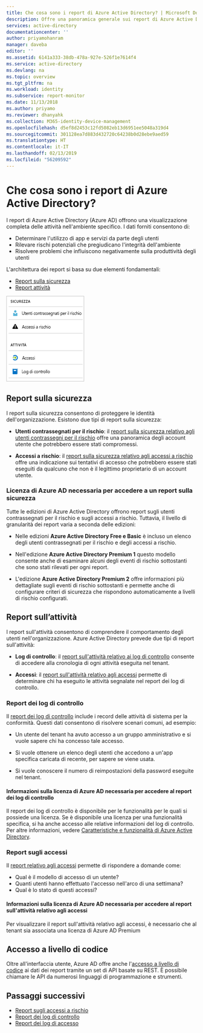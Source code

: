 ```yaml
---
title: Che cosa sono i report di Azure Active Directory? | Microsoft Docs
description: Offre una panoramica generale sui report di Azure Active Directory.
services: active-directory
documentationcenter: ''
author: priyamohanram
manager: daveba
editor: ''
ms.assetid: 6141a333-38db-478a-927e-526f1e7614f4
ms.service: active-directory
ms.devlang: na
ms.topic: overview
ms.tgt_pltfrm: na
ms.workload: identity
ms.subservice: report-monitor
ms.date: 11/13/2018
ms.author: priyamo
ms.reviewer: dhanyahk
ms.collection: M365-identity-device-management
ms.openlocfilehash: d5ef8d2453c12fd5082eb13d6951ee5048a319d4
ms.sourcegitcommit: 301128ea7d883d432720c64238b0d28ebe9aed59
ms.translationtype: HT
ms.contentlocale: it-IT
ms.lasthandoff: 02/13/2019
ms.locfileid: "56209592"
---
```

# <a name="what-are-azure-active-directory-reports"></a>Che cosa sono i report di Azure Active Directory?

I report di Azure Active Directory (Azure AD) offrono una visualizzazione completa delle attività nell'ambiente specifico. I dati forniti consentono di:

- Determinare l'utilizzo di app e servizi da parte degli utenti
- Rilevare rischi potenziali che pregiudicano l'integrità dell'ambiente
- Risolvere problemi che influiscono negativamente sulla produttività degli utenti  

L'architettura dei report si basa su due elementi fondamentali:

- [Report sulla sicurezza](#security-reports)
- [Report attività](#activity-reports)

![Creazione di report](./media/overview-reports/01.png)


## <a name="security-reports"></a>Report sulla sicurezza

I report sulla sicurezza consentono di proteggere le identità dell'organizzazione. Esistono due tipi di report sulla sicurezza:

- **Utenti contrassegnati per il rischio**: il [report sulla sicurezza relativo agli utenti contrassegni per il rischio](concept-user-at-risk.md) offre una panoramica degli account utente che potrebbero essere stati compromessi.

- **Accessi a rischio**: il [report sulla sicurezza relativo agli accessi a rischio](concept-risky-sign-ins.md) offre una indicazione sui tentativi di accesso che potrebbero essere stati eseguiti da qualcuno che non è il legittimo proprietario di un account utente. 

### <a name="what-azure-ad-license-do-you-need-to-access-a-security-report"></a>Licenza di Azure AD necessaria per accedere a un report sulla sicurezza  

Tutte le edizioni di Azure Active Directory offrono report sugli utenti contrassegnati per il rischio e sugli accessi a rischio. Tuttavia, il livello di granularità dei report varia a seconda delle edizioni: 

- Nelle edizioni **Azure Active Directory Free e Basic**  è incluso un elenco degli utenti contrassegnati per il rischio e degli accessi a rischio. 

- Nell'edizione **Azure Active Directory Premium 1** questo modello consente anche di esaminare alcuni degli eventi di rischio sottostanti che sono stati rilevati per ogni report. 

- L'edizione **Azure Active Directory Premium 2** offre informazioni più dettagliate sugli eventi di rischio sottostanti e permette anche di configurare criteri di sicurezza che rispondono automaticamente a livelli di rischio configurati.


## <a name="activity-reports"></a>Report sull’attività

I report sull'attività consentono di comprendere il comportamento degli utenti nell'organizzazione. Azure Active Directory prevede due tipi di report sull'attività:

- **Log di controllo**: il [report sull'attività relativo ai log di controllo](concept-audit-logs.md) consente di accedere alla cronologia di ogni attività eseguita nel tenant.

- **Accessi**: il [report sull'attività relativo agli accessi](concept-sign-ins.md) permette di determinare chi ha eseguito le attività segnalate nel report dei log di controllo.


### <a name="audit-logs-report"></a>Report dei log di controllo 

Il [report dei log di controllo](concept-audit-logs.md) include i record delle attività di sistema per la conformità. Questi dati consentono di risolvere scenari comuni, ad esempio:

- Un utente del tenant ha avuto accesso a un gruppo amministrativo e si vuole sapere chi ha concesso tale accesso. 

- Si vuole ottenere un elenco degli utenti che accedono a un'app specifica caricata di recente, per sapere se viene usata.

- Si vuole conoscere il numero di reimpostazioni della password eseguite nel tenant.


#### <a name="what-azure-ad-license-do-you-need-to-access-the-audit-logs-report"></a>Informazioni sulla licenza di Azure AD necessaria per accedere al report dei log di controllo  

Il report dei log di controllo è disponibile per le funzionalità per le quali si possiede una licenza. Se è disponibile una licenza per una funzionalità specifica, si ha anche accesso alle relative informazioni del log di controllo. Per altre informazioni, vedere [Caratteristiche e funzionalità di Azure Active Directory](https://www.microsoft.com/cloud-platform/azure-active-directory-features).   

### <a name="sign-ins-report"></a>Report sugli accessi

Il [report relativo agli accessi](concept-sign-ins.md) permette di rispondere a domande come:

- Qual è il modello di accesso di un utente?
- Quanti utenti hanno effettuato l'accesso nell'arco di una settimana?
- Qual è lo stato di questi accessi?

#### <a name="what-azure-ad-license-do-you-need-to-access-the-sign-ins-activity-report"></a>Informazioni sulla licenza di Azure AD necessaria per accedere al report sull'attività relativo agli accessi  

Per visualizzare il report sull'attività relativo agli accessi, è necessario che al tenant sia associata una licenza di Azure AD Premium

## <a name="programmatic-access"></a>Accesso a livello di codice

Oltre all'interfaccia utente, Azure AD offre anche l'[accesso a livello di codice](concept-reporting-api.md) ai dati dei report tramite un set di API basate su REST. È possibile chiamare le API da numerosi linguaggi di programmazione e strumenti. 

## <a name="next-steps"></a>Passaggi successivi

- [Report sugli accessi a rischio](concept-risky-sign-ins.md)
- [Report dei log di controllo](concept-audit-logs.md)
- [Report dei log di accesso](concept-sign-ins.md)
